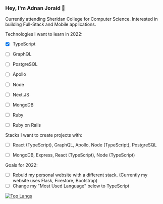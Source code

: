 ### Hey, I'm Adnan Joraid 👋

Currently attending Sheridan College for Computer Science. Interested in building Full-Stack and Mobile applications. 

Technologies I want to learn in 2022:

- [x] TypeScript
- [ ] GraphQL
- [ ] PostgreSQL
- [ ] Apollo
- [ ] Node
- [ ] Next.JS
- [ ] MongoDB
- [ ] Ruby
- [ ] Ruby on Rails


Stacks I want to create projects with:
- [ ] React (TypeScript), GraphQL, Apollo, Node (TypeScript), PostgreSQL
- [ ] MongoDB, Express, React (TypeScript), Node (TypeScript)


Goals for 2022:
- [ ] Rebuld my personal website with a different stack. (Currently my website uses Flask, Firestore, Bootstrap)
- [ ] Change my "Most Used Language" below to TypeScript 

[![Top Langs](https://github-readme-stats.vercel.app/api/top-langs/?username=adnanjoraid&layout=compact)](https://github.com/adnanjoraid/github-readme-stats)
<!--
**AdnanJoraid/AdnanJoraid** is a ✨ _special_ ✨ repository because its `README.md` (this file) appears on your GitHub profile.

Here are some ideas to get you started:
📫 How to reach me: [LinkedIn](https://www.linkedin.com/in/adnan-joraid-9ab2a320b/) | adnanjoraidca@gmail.com | [Personal Website](https://www.adnanjoraid.com)

- 🔭 I’m currently working on ...
- 🌱 I’m currently learning ...
- 👯 I’m looking to collaborate on ...
- 🤔 I’m looking for help with ...
- 💬 Ask me about ...
- 📫 How to reach me: ...
- 😄 Pronouns: ...
- ⚡ Fun fact: ...
![enter image description here](https://github-readme-stats.vercel.app/api?username=adnanjoraid&&show_icons=true&title_color=ffffff&icon_color=bb2acf&text_color=daf7dc&bg_color=151515)
-->
